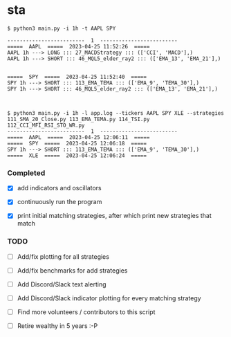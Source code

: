 # sta

```
$ python3 main.py -i 1h -t AAPL SPY

-------------------------  1  -------------------------
=====  AAPL  =====  2023-04-25 11:52:26  =====
AAPL 1h ---> LONG ::: 27_MACDStrategy ::: (['CCI', 'MACD'],)
AAPL 1h ---> SHORT ::: 46_MQL5_elder_ray2 ::: (['EMA_13', 'EMA_21'],)


=====  SPY  =====  2023-04-25 11:52:40  =====
SPY 1h ---> SHORT ::: 113_EMA_TEMA ::: (['EMA_9', 'TEMA_30'],)
SPY 1h ---> SHORT ::: 46_MQL5_elder_ray2 ::: (['EMA_13', 'EMA_21'],)



$ python3 main.py -i 1h -l app.log --tickers AAPL SPY XLE --strategies 111_SMA_20_Close.py 113_EMA_TEMA.py 114_TSI.py 112_CCI_MFI_RSI_STO_WR.py
-------------------------  1  -------------------------
=====  AAPL  =====  2023-04-25 12:06:11  =====
=====  SPY  =====  2023-04-25 12:06:18  =====
SPY 1h ---> SHORT ::: 113_EMA_TEMA ::: (['EMA_9', 'TEMA_30'],)
=====  XLE  =====  2023-04-25 12:06:24  =====

```


### Completed
- [x] add indicators and oscillators
- [x] continuously run the program 
- [x] print initial matching strategies, after which print new strategies that match


### TODO
- [ ] Add/fix plotting  for all strategies
- [ ] Add/fix benchmarks for add strategies

- [ ] Add Discord/Slack text alerting
- [ ] Add Discord/Slack indicator plotting for every matching strategy

- [ ] Find more volunteers / contributors to this script
- [ ] Retire wealthy in 5 years :-P
